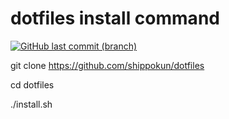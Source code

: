 # dotfiles install command
[![GitHub last commit (branch)](https://img.shields.io/github/last-commit/shippokun/dotfiles/master.svg)](https://github.com/shippokun/dotfiles)

git clone https://github.com/shippokun/dotfiles

cd dotfiles

./install.sh

